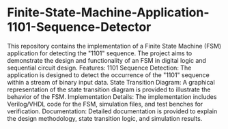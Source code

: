 # Finite-State-Machine-Application-1101-Sequence-Detector
This repository contains the implementation of a Finite State Machine (FSM) application for detecting the "1101" sequence. The project aims to demonstrate the design and functionality of an FSM in digital logic and sequential circuit design.
Features:
1101 Sequence Detection: The application is designed to detect the occurrence of the "1101" sequence within a stream of binary input data.
State Transition Diagram: A graphical representation of the state transition diagram is provided to illustrate the behavior of the FSM.
Implementation Details: The implementation includes Verilog/VHDL code for the FSM, simulation files, and test benches for verification.
Documentation: Detailed documentation is provided to explain the design methodology, state transition logic, and simulation results.
